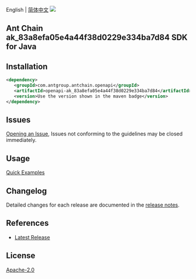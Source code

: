 English | [简体中文](README-CN.md)
![](https://aliyunsdk-pages.alicdn.com/icons/AlibabaCloud.svg)

## Ant Chain ak_83a8efa05e4a44f38d0229e334ba7d84 SDK for Java

## Installation

```xml
<dependency>
   <groupId>com.antgroup.antchain.openapi</groupId>
   <artifactId>openapi-ak_83a8efa05e4a44f38d0229e334ba7d84</artifactId>
   <version>Use the version shown in the maven badge</version>
</dependency>
```

## Issues
[Opening an Issue](https://github.com/alipay/antchain-openapi-prod-sdk/issues/new), Issues not conforming to the guidelines may be closed immediately.

## Usage
[Quick Examples](https://github.com/alipay/antchain-openapi-prod-sdk/blob/master/docs/0-Examples-EN.md#quick-examples)

## Changelog
Detailed changes for each release are documented in the [release notes](./ChangeLog.txt).

## References
* [Latest Release](https://github.com/alipay/antchain-openapi-prod-sdk/)

## License
[Apache-2.0](http://www.apache.org/licenses/LICENSE-2.0)
